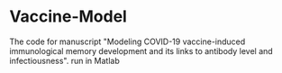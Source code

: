 # Vaccine-Model
The code for manuscript "Modeling COVID-19 vaccine-induced immunological memory development and its links to antibody level and infectiousness".
run in Matlab
